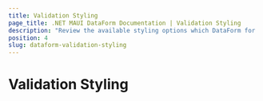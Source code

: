 ```yaml
---
title: Validation Styling
page_title: .NET MAUI DataForm Documentation | Validation Styling
description: "Review the available styling options which DataForm for .NET MAUI control provides when validating its data."
position: 4
slug: dataform-validation-styling
---
```


# Validation Styling

